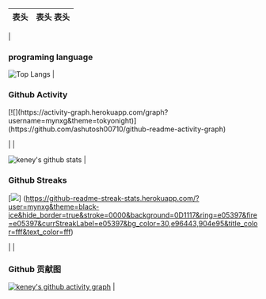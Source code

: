 

|  表头   | 表头   表头 |
| :---  | ---- |
| 
### programing language 
![Top Langs](https://github-readme-stats.vercel.app/api/top-langs/?username=mynxg&langs_count=6&theme=tokyonight)
|
<h3>Github Activity </h3>
[![](https://activity-graph.herokuapp.com/graph?username=mynxg&theme=tokyonight)](https://github.com/ashutosh00710/github-readme-activity-graph)

|
| 

![keney's github stats](https://github-readme-stats.vercel.app/api?username=mynxg&show_icons=true&theme=tokyonight)
|
### Github Streaks 
[![](https://github-readme-streak-stats.herokuapp.com/?user=mynxg&theme=black-ice&hide_border=true&stroke=0000&background=0D1117&ring=e05397&fire=e05397&currStreakLabel=e05397&bg_color=30,e96443,904e95&title_color=fff&text_color=fff)]
(https://github-readme-streak-stats.herokuapp.com/?user=mynxg&theme=black-ice&hide_border=true&stroke=0000&background=0D1117&ring=e05397&fire=e05397&currStreakLabel=e05397&bg_color=30,e96443,904e95&title_color=fff&text_color=fff)

|
|

### Github 贡献图
[![keney's github activity graph](https://github-readme-activity-graph.cyclic.app/graph?username=mynxg&theme=vue)](https://github.com/ashutosh00710/github-readme-activity-graph)
|
